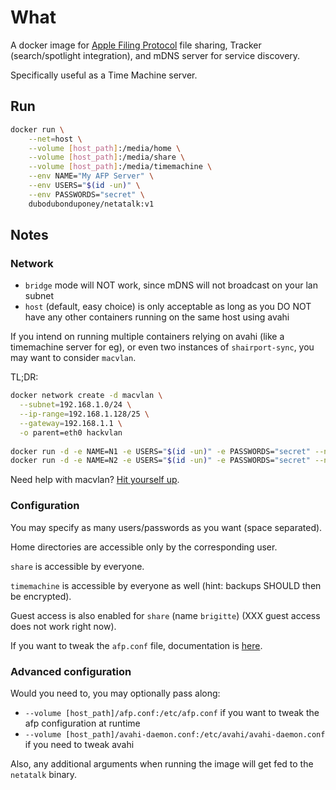 # What

A docker image for [Apple Filing Protocol](https://en.wikipedia.org/wiki/Apple_Filing_Protocol) file sharing, Tracker (search/spotlight integration), and mDNS server for service discovery.

Specifically useful as a Time Machine server.

## Run

```bash
docker run \
    --net=host \
    --volume [host_path]:/media/home \
    --volume [host_path]:/media/share \
    --volume [host_path]:/media/timemachine \
    --env NAME="My AFP Server" \
    --env USERS="$(id -un)" \
    --env PASSWORDS="secret" \
    dubodubonduponey/netatalk:v1
```

## Notes

### Network

 * `bridge` mode will NOT work, since mDNS will not broadcast on your lan subnet
 * `host` (default, easy choice) is only acceptable as long as you DO NOT have any other containers running on the same host using avahi

If you intend on running multiple containers relying on avahi (like a timemachine server for eg), or even two instances
of `shairport-sync`, you may want to consider `macvlan`.

TL;DR:

```bash
docker network create -d macvlan \
  --subnet=192.168.1.0/24 \
  --ip-range=192.168.1.128/25 \
  --gateway=192.168.1.1 \
  -o parent=eth0 hackvlan
  
docker run -d -e NAME=N1 -e USERS="$(id -un)" -e PASSWORDS="secret" --name=N1 --network=hackvlan dubodubonduponey/netatalk:v1
docker run -d -e NAME=N2 -e USERS="$(id -un)" -e PASSWORDS="secret" --name=N2 --network=hackvlan dubodubonduponey/netatalk:v1
```

Need help with macvlan?
[Hit yourself up](https://docs.docker.com/network/macvlan/).


### Configuration

You may specify as many users/passwords as you want (space separated).

Home directories are accessible only by the corresponding user.

`share` is accessible by everyone.

`timemachine` is accessible by everyone as well (hint: backups SHOULD then be encrypted).

Guest access is also enabled for `share` (name `brigitte`) (XXX guest access does not work right now).

If you want to tweak the `afp.conf` file, documentation is [here](http://netatalk.sourceforge.net/3.1/htmldocs/afp.conf.5.html).

### Advanced configuration

Would you need to, you may optionally pass along:
 
 * `--volume [host_path]/afp.conf:/etc/afp.conf` if you want to tweak the afp configuration at runtime
 * `--volume [host_path]/avahi-daemon.conf:/etc/avahi/avahi-daemon.conf` if you need to tweak avahi

Also, any additional arguments when running the image will get fed to the `netatalk` binary.
